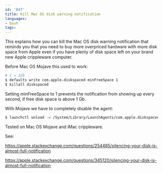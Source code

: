 ```yaml
---
id: '847'
title: Kill Mac OS disk warning notification
languages:
- bash
tags:
---
```

This explains how you can kill the Mac OS disk warning notification that reminds you that you need to buy more overpriced hardware with more disk space from Apple even if you have plenty of disk space left on your brand new Apple crippleware computer.

Before Mac OS Mojave this used to work:

```bash
# 1 = 1Gb
$ defaults write com.apple.diskspaced minFreeSpace 1
$ killall diskspaced
```

Setting minFreeSpace to 1 prevents the notification from showing up every second, if free disk space is above 1 Gb.

With Mojave we have to completely disable the agent:

```bash
$ launchctl unload -w /System/Library/LaunchAgents/com.apple.diskspaced.plist
```

Tested on Mac OS Mojave and iMac crippleware.

See:

https://apple.stackexchange.com/questions/254485/silencing-your-disk-is-almost-full-notification

https://apple.stackexchange.com/questions/345120/silencing-your-disk-is-almost-full-notification
